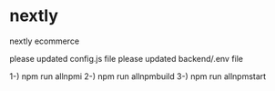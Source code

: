 # nextly
nextly ecommerce

please updated config.js file 
please updated backend/.env file 

1-) npm run allnpmi
2-) npm run allnpmbuild
3-) npm run allnpmstart

